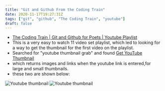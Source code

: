 ```yaml
---
title: "Git and Github From the Coding Train"
date: 2020-11-17T19:27:31Z
tags: ["git", "github", "The Coding Train", "youtube"]
draft: false
---
```


* [The Coding Train | Git and Github for Poets | Youtube Playlist](https://www.youtube.com/watch?v=BCQHnlnPusY&list=PLRqwX-V7Uu6ZF9C0YMKuns9sLDzK6zoiV)
* This is a very easy to watch 11 video set playlist, which led to looking for a way to get the thumbnail for the first video on the playlist.
* Searched for "youtube thumbnail grab" and found [Get YouTube Thumbnail](https://www.get-youtube-thumbnail.com/)
* which returns images and links when the youtube link is entered,for large and small thumbnails.
* these two are shown below:

![Youtube thumbnail](http://i3.ytimg.com/vi/BCQHnlnPusY/maxresdefault.jpg)
![Youtube thumbnail](http://i3.ytimg.com/vi/BCQHnlnPusY/hqdefault.jpg)